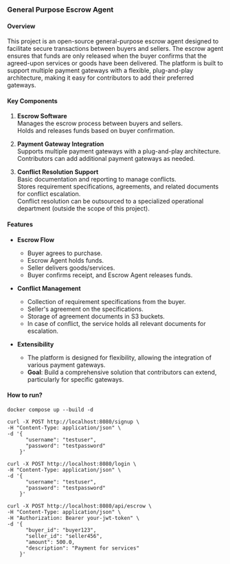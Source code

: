 ### General Purpose Escrow Agent

#### Overview
This project is an open-source general-purpose escrow agent designed to facilitate secure transactions between buyers and sellers. The escrow agent ensures that funds are only released when the buyer confirms that the agreed-upon services or goods have been delivered. The platform is built to support multiple payment gateways with a flexible, plug-and-play architecture, making it easy for contributors to add their preferred gateways.

#### Key Components
1. **Escrow Software**  
   Manages the escrow process between buyers and sellers.  
   Holds and releases funds based on buyer confirmation.

2. **Payment Gateway Integration**  
   Supports multiple payment gateways with a plug-and-play architecture.  
   Contributors can add additional payment gateways as needed.

3. **Conflict Resolution Support**  
   Basic documentation and reporting to manage conflicts.  
   Stores requirement specifications, agreements, and related documents for conflict escalation.  
   Conflict resolution can be outsourced to a specialized operational department (outside the scope of this project).

#### Features
- **Escrow Flow**
  - Buyer agrees to purchase.
  - Escrow Agent holds funds.
  - Seller delivers goods/services.
  - Buyer confirms receipt, and Escrow Agent releases funds.

- **Conflict Management**
  - Collection of requirement specifications from the buyer.
  - Seller's agreement on the specifications.
  - Storage of agreement documents in S3 buckets.
  - In case of conflict, the service holds all relevant documents for escalation.

- **Extensibility**
  - The platform is designed for flexibility, allowing the integration of various payment gateways.
  - **Goal**: Build a comprehensive solution that contributors can extend, particularly for specific gateways.

#### How to run?

```
docker compose up --build -d
```

```
curl -X POST http://localhost:8080/signup \
-H "Content-Type: application/json" \
-d '{
      "username": "testuser",
      "password": "testpassword"
    }'
```

```
curl -X POST http://localhost:8080/login \
-H "Content-Type: application/json" \
-d '{
      "username": "testuser",
      "password": "testpassword"
    }'

```

```
curl -X POST http://localhost:8080/api/escrow \
-H "Content-Type: application/json" \
-H "Authorization: Bearer your-jwt-token" \
-d '{
      "buyer_id": "buyer123",
      "seller_id": "seller456",
      "amount": 500.0,
      "description": "Payment for services"
    }'
```